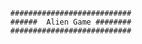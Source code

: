                                             ###########################
                                            ######  Alien Game ########
                                            ###########################
